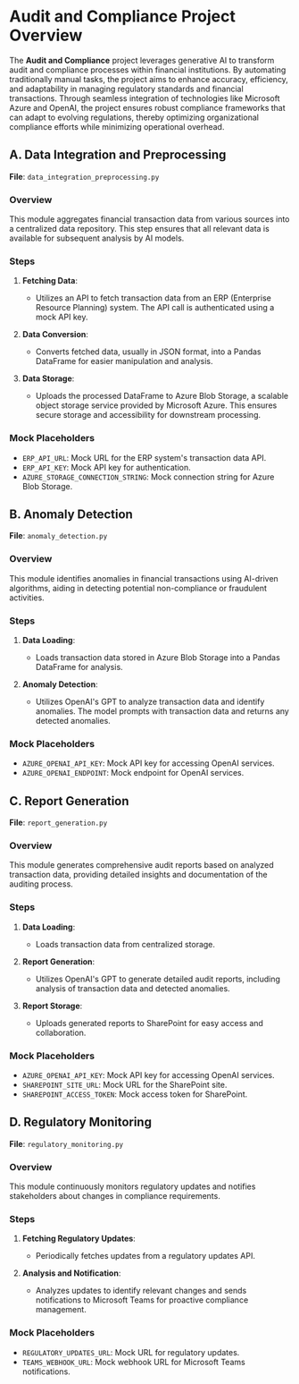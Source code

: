 # Audit and Compliance Project Overview

The **Audit and Compliance** project leverages generative AI to transform audit and compliance processes within financial institutions. By automating traditionally manual tasks, the project aims to enhance accuracy, efficiency, and adaptability in managing regulatory standards and financial transactions. Through seamless integration of technologies like Microsoft Azure and OpenAI, the project ensures robust compliance frameworks that can adapt to evolving regulations, thereby optimizing organizational compliance efforts while minimizing operational overhead.

## A. Data Integration and Preprocessing

**File**: `data_integration_preprocessing.py`

### Overview

This module aggregates financial transaction data from various sources into a centralized data repository. This step ensures that all relevant data is available for subsequent analysis by AI models.

### Steps

1. **Fetching Data**:
   - Utilizes an API to fetch transaction data from an ERP (Enterprise Resource Planning) system. The API call is authenticated using a mock API key.

2. **Data Conversion**:
   - Converts fetched data, usually in JSON format, into a Pandas DataFrame for easier manipulation and analysis.

3. **Data Storage**:
   - Uploads the processed DataFrame to Azure Blob Storage, a scalable object storage service provided by Microsoft Azure. This ensures secure storage and accessibility for downstream processing.

### Mock Placeholders

- `ERP_API_URL`: Mock URL for the ERP system's transaction data API.
- `ERP_API_KEY`: Mock API key for authentication.
- `AZURE_STORAGE_CONNECTION_STRING`: Mock connection string for Azure Blob Storage.

## B. Anomaly Detection

**File**: `anomaly_detection.py`

### Overview

This module identifies anomalies in financial transactions using AI-driven algorithms, aiding in detecting potential non-compliance or fraudulent activities.

### Steps

1. **Data Loading**:
   - Loads transaction data stored in Azure Blob Storage into a Pandas DataFrame for analysis.

2. **Anomaly Detection**:
   - Utilizes OpenAI's GPT to analyze transaction data and identify anomalies. The model prompts with transaction data and returns any detected anomalies.

### Mock Placeholders

- `AZURE_OPENAI_API_KEY`: Mock API key for accessing OpenAI services.
- `AZURE_OPENAI_ENDPOINT`: Mock endpoint for OpenAI services.

## C. Report Generation

**File**: `report_generation.py`

### Overview

This module generates comprehensive audit reports based on analyzed transaction data, providing detailed insights and documentation of the auditing process.

### Steps

1. **Data Loading**:
   - Loads transaction data from centralized storage.

2. **Report Generation**:
   - Utilizes OpenAI's GPT to generate detailed audit reports, including analysis of transaction data and detected anomalies.

3. **Report Storage**:
   - Uploads generated reports to SharePoint for easy access and collaboration.

### Mock Placeholders

- `AZURE_OPENAI_API_KEY`: Mock API key for accessing OpenAI services.
- `SHAREPOINT_SITE_URL`: Mock URL for the SharePoint site.
- `SHAREPOINT_ACCESS_TOKEN`: Mock access token for SharePoint.

## D. Regulatory Monitoring

**File**: `regulatory_monitoring.py`

### Overview

This module continuously monitors regulatory updates and notifies stakeholders about changes in compliance requirements.

### Steps

1. **Fetching Regulatory Updates**:
   - Periodically fetches updates from a regulatory updates API.

2. **Analysis and Notification**:
   - Analyzes updates to identify relevant changes and sends notifications to Microsoft Teams for proactive compliance management.

### Mock Placeholders

- `REGULATORY_UPDATES_URL`: Mock URL for regulatory updates.
- `TEAMS_WEBHOOK_URL`: Mock webhook URL for Microsoft Teams notifications.
